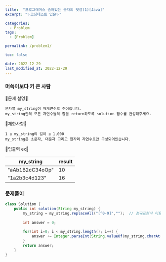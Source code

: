 ```yaml
---
title:  "프로그래머스 숨어있는 숫자의 덧셈(1)[Java]"
excerpt: "✨코딩테스트 입문✨"

categories:
  - Problem
tags:
  - [Problem]

permalink: /problem1/

toc: false

date: 2022-12-29
last_modified_at: 2022-12-29
---
```

### 머쓱이보다 키 큰 사람

💫문제 설명💫

```
문자열 my_string이 매개변수로 주어집니다. 
my_string안의 모든 자연수들의 합을 return하도록 solution 함수를 완성해주세요.
```
💫제한사항💫

```
1 ≤ my_string의 길이 ≤ 1,000
my_string은 소문자, 대문자 그리고 한자리 자연수로만 구성되어있습니다.
```

💫입출력 ex💫

|my_string|result|
|------|---|
|"aAb1B2cC34oOp"|10|
|"1a2b3c4d123"|16|


### 문제풀이

```java
class Solution {
    public int solution(String my_string) {
        my_string = my_string.replaceAll("[^0-9]","");  // 정규표현식 이용
        
        int answer = 0;
        
        for(int i=0; i < my_string.length(); i++) {
            answer += Integer.parseInt(String.valueOf(my_string.charAt(i)));
        }
        return answer;
    }
}
```

